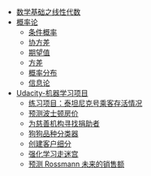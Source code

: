 <!--
 * @Author: caioo0 cai_oo@sina.com
 * @Date: 2023-04-07 13:45:25
 * @LastEditors: caioo0 cai_oo@sina.com
 * @LastEditTime: 2023-05-03 20:02:05
 * @FilePath: \caioo0.github.io\note-ml\_sidebar.md
 * @Description: 这是默认设置,请设置`customMade`, 打开koroFileHeader查看配置 进行设置: https://github.com/OBKoro1/koro1FileHeader/wiki/%E9%85%8D%E7%BD%AE
-->
* [数学基础之线性代数](opencv/README.md)
* [概率论](udacity/README.md)
  * [条件概率](udacity/titanic_survival_exploration/titanic_udacity.ipynb)
  * [协方差](udacity/boston_housing/boston_housing.md)
  * [期望值](udacity/finding_donors/)
  * [方差](udacity/dog_app/dog_app.ipynb)
  * [概率分布](udacity/creating_customer_segments/customer_segments-zh.ipynb)
  * [信息论](udacity/robot_maze/robot_maze.ipynb)
* [Udacity-机器学习项目](udacity/README.md)
  * [练习项目：泰坦尼克号乘客存活情况](udacity/titanic_survival_exploration/titanic_udacity.ipynb)
  * [预测波士顿房价](udacity/boston_housing/boston_housing.md)
  * [为慈善机构寻找捐助者](udacity/finding_donors/)
  * [狗狗品种分类器](udacity/dog_app/dog_app.ipynb)
  * [创建客户细分](udacity/creating_customer_segments/customer_segments-zh.ipynb)
  * [强化学习走迷宫](udacity/robot_maze/robot_maze.ipynb)
  * [预测 Rossmann 未来的销售额](udacity/Rossmann_Store_Sales/Rossmann_xgb.ipynb)
